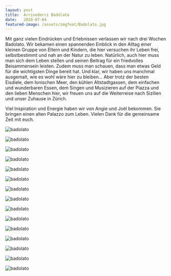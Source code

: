 ```yaml
---
layout: post
title:  Arrivederci Badolato
date:   2020-07-04
featured-image: /assets/imgfeat/Badolato.jpg
---
```


Mit ganz vielen Eindrücken und Erlebnissen verlassen wir nach drei Wochen Badolato.
Wir bekamen einen spannenden Einblick in den Alltag einer kleinen Gruppe von Eltern und Kindern, die hier versuchen ihr Leben frei, selbstbestimmt und nah an der Natur zu leben.
Natürlich, auch hier muss man sich dem Leben stellen und seinen Beitrag für ein friedvolles Beisammensein leisten.
Zudem muss man schauen, dass man etwas Geld für die wichtigsten Dinge bereit hat.
Und klar, wir haben uns manchmal ausgemalt, wie es wohl wäre hier zu bleiben...
Aber trotz der besten Eisdiele, dem Ionischen Meer, den kühlen Altstadtgassen, dem einfachen und wunderbaren Essen, dem Singen und Musizieren auf der Piazza und den lieben Menschen hier, wir freuen uns auf die Weiterreise nach Sizilien und unser Zuhause in Zürich.  

Viel Inspiration und Energie haben wir von Angie und Joël bekommen. Sie bringen einen alten Palazzo zum Leben. Vielen Dank für die gemeinsame Zeit mit euch.

![badolato]({{site.baseurl}}/assets/img/32_Badolato/Gelatizeichnung.jpg)

![badolato]({{site.baseurl}}/assets/img/32_Badolato/Gimelle.jpg)

![badolato]({{site.baseurl}}/assets/img/32_Badolato/IonischesMeer.jpg)

![badolato]({{site.baseurl}}/assets/img/32_Badolato/Gasse_01.jpg)

![badolato]({{site.baseurl}}/assets/img/32_Badolato/Borgo.jpg)

![badolato]({{site.baseurl}}/assets/img/32_Badolato/Cowboy.jpg)

![badolato]({{site.baseurl}}/assets/img/32_Badolato/Macelleria.jpg)

![badolato]({{site.baseurl}}/assets/img/32_Badolato/Joel.jpg)

![badolato]({{site.baseurl}}/assets/img/32_Badolato/Palazzo_01.jpg)

![badolato]({{site.baseurl}}/assets/img/32_Badolato/Palazzo_03.jpg)

![badolato]({{site.baseurl}}/assets/img/32_Badolato/Vinomare.jpg)

![badolato]({{site.baseurl}}/assets/img/32_Badolato/Schreibmaschine.jpg)

![badolato]({{site.baseurl}}/assets/img/32_Badolato/fontana.jpg)

![badolato]({{site.baseurl}}/assets/img/32_Badolato/CZ500.jpg)

![badolato]({{site.baseurl}}/assets/img/32_Badolato/Blumen.jpg)




